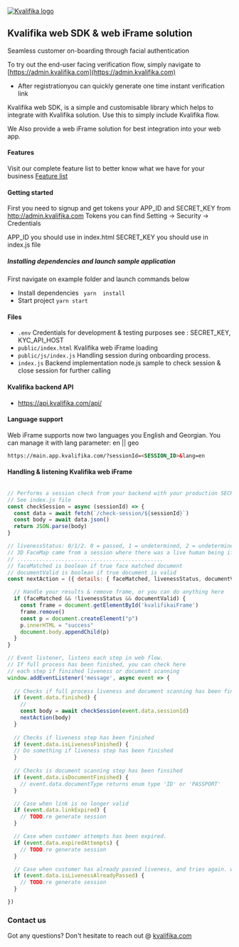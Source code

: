 
<p align="left">
  <a href="http://kvalifika.com/" target="blank"><img src="https://landen.imgix.net/bdgkclkkfohb/assets/6crsydul.png?w=244" alt="Kvalifika logo" /></a>
</p>


## Kvalifika web SDK & web iFrame solution

Seamless customer on-boarding through facial authentication

To try out the end-user facing verification flow, simply navigate to [https://admin.kvalifika.com](https://admin.kvalifika.com) 
- After registrationyou can quickly generate one time instant verification link

Kvalifika web SDK, is a simple and customisable library which helps to integrate with Kvalifika solution. 
Use this to simply include Kvalifika flow. 

We Also provide a web iFrame solution for best integration into your web app.

#### Features 
Visit our complete feature list to better know what we have for your business
[Feature list](https://github.com/Kvalifika/kvalifika-web-sdk/blob/master/documentation/Features.md)

#### Getting started

First you need to signup and get tokens your APP_ID and SECRET_KEY from http://admin.kvalifika.com
Tokens you can find Setting -> Security -> Credentials

APP_ID you should use in index.html
SECRET_KEY you should use in index.js file

##### Installing dependencies and launch sample application

First navigate on example folder and launch commands below

- Install dependencies ``` yarn  install```
- Start project ``` yarn start ```


#### Files

-  ```.env``` Credentials for development & testing purposes  see : SECRET_KEY, KYC_API_HOST
-  ```public/index.html``` Kvalifika web iFrame loading
-  ```public/js/index.js``` Handling session during onboarding process.
-  ```index.js``` Backend implementation node.js sample to check session & close session for further calling


#### Kvalifika backend API 

- https://api.kvalifika.com/api/

#### Language support

Web iFrame supports now two languages you English and Georgian.
You can manage it with lang parameter: en || geo

```html 
https://main.app.kvalifika.com/?sessionId=<SESSION_ID>&lang=en
```
#### Handling & listening Kvalifika web iFrame


```javascript

// Performs a session check from your backend with your production SECRET_KEY
// See index.js file
const checkSession = async (sessionId) => {
  const data = await fetch(`/check-session/${sessionId}`)
  const body = await data.json()
  return JSON.parse(body)
}

// livenessStatus: 0/1/2. 0 = passed, 1 = undetermined, 2 = undetermined. 
// 3D FaceMap came from a session where there was a live human being if and only if the livenessStatus is 0.
// ..............................................
// faceMatched is boolean if true face matched document
// documentValid is boolean if true document is valid
const nextAction = ({ details: { faceMatched, livenessStatus, documentValid } }) => {

  // Handle your results & remove frame, or you can do anything here
  if (faceMatched && !livenessStatus && documentValid) {
    const frame = document.getElementById('kvalifikaiFrame')
    frame.remove()
    const p = document.createElement("p")
    p.innerHTML = "success"
    document.body.appendChild(p)
  }
}

// Event listener, listens each step in web flow. 
// If full process has been finished, you can check here 
// each step if finished liveness or document scanning
window.addEventListener('message', async event => {
  
  // Checks if full process liveness and document scanning has been finished
  if (event.data.finished) {
    // 
    const body = await checkSession(event.data.sessionId)
    nextAction(body)
  }
  
  // Checks if liveness step has been finished
  if (event.data.isLivenessFinished) {
  // Do something if liveness step has been finished
  }
  
  // Checks is document scanning step has been finsihed
  if (event.data.isDocumentFinished) {
    // event.data.documentType returns enum type 'ID' or 'PASSPORT'
  }

  // Case when link is no longer valid
  if (event.data.linkExpired) {
    // TODO.re generate session
  }

  // Case when customer attempts has been expired.
  if (event.data.expiredAttempts) {
    // TODO.re generate session
  } 

  // Case when customer has already passed liveness, and tries again. we wont allow session retry, if liveness is already passed
  if (event.data.isLivenessAlreadyPassed) {
    // TODO.re generate session
  }

})
```


### Contact us

Got any questions? Don't hesitate to reach out @ [kvalifika.com](https://kvalifika.com)
